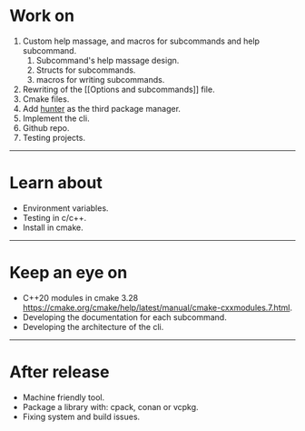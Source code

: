 # Work on
1. Custom help massage, and macros for subcommands and help subcommand.
	1. Subcommand's help massage design.
	2. Structs for subcommands.
	3. macros for writing subcommands.
2. Rewriting of the [[Options and subcommands]] file.
3. Cmake files.
4. Add [hunter](https://github.com/cpp-pm/hunter) as the third package manager. 
5. Implement the cli.
6. Github repo.
7. Testing projects.
---
# Learn about
- Environment variables.
- Testing in c/c++.
- Install in cmake.
---
# Keep an eye on
- C++20 modules in cmake 3.28 https://cmake.org/cmake/help/latest/manual/cmake-cxxmodules.7.html.
- Developing the documentation for each subcommand.
- Developing the architecture of the cli.
---
# After release
- Machine friendly tool.
- Package a library with: cpack, conan or vcpkg.
- Fixing system and build issues.
 
 
